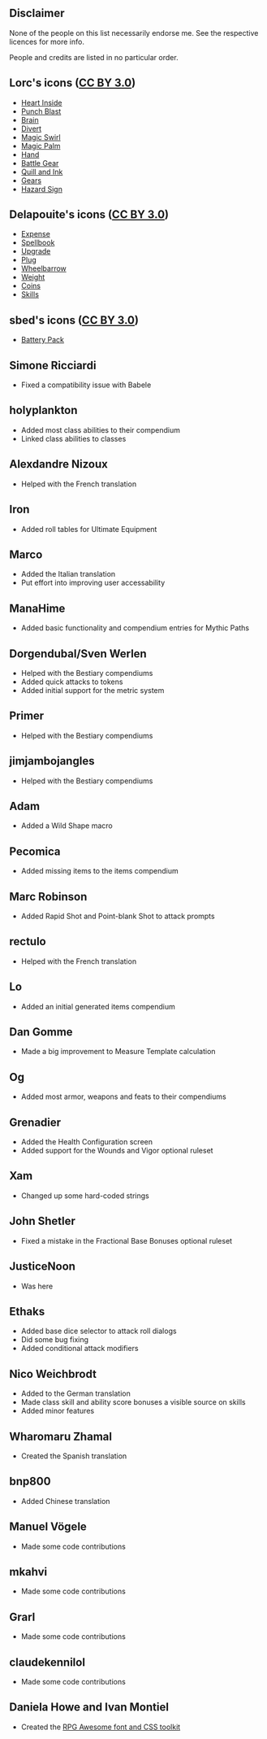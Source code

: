 ## Disclaimer

None of the people on this list necessarily endorse me. See the respective licences for more info.

People and credits are listed in no particular order.

## Lorc's icons ([CC BY 3.0](https://creativecommons.org/licenses/by/3.0/))

- [Heart Inside](https://game-icons.net/1x1/lorc/heart-inside.html)
- [Punch Blast](https://game-icons.net/1x1/lorc/punch-blast.html)
- [Brain](https://game-icons.net/1x1/lorc/brain.html)
- [Divert](https://game-icons.net/1x1/lorc/divert.html)
- [Magic Swirl](https://game-icons.net/1x1/lorc/magic-swirl.html)
- [Magic Palm](https://game-icons.net/1x1/lorc/magic-palm.html)
- [Hand](https://game-icons.net/1x1/lorc/hand.html)
- [Battle Gear](https://game-icons.net/1x1/lorc/battle-gear.html)
- [Quill and Ink](https://game-icons.net/1x1/lorc/quill-ink.html)
- [Gears](https://game-icons.net/1x1/lorc/gears.html)
- [Hazard Sign](https://game-icons.net/1x1/lorc/hazard-sign.html)

## Delapouite's icons ([CC BY 3.0](https://creativecommons.org/licenses/by/3.0/))

- [Expense](https://game-icons.net/1x1/delapouite/expense.html)
- [Spellbook](https://game-icons.net/1x1/delapouite/spell-book.html)
- [Upgrade](https://game-icons.net/1x1/delapouite/upgrade.html)
- [Plug](https://game-icons.net/1x1/delapouite/plug.html)
- [Wheelbarrow](https://game-icons.net/1x1/delapouite/wheelbarrow.html)
- [Weight](https://game-icons.net/1x1/delapouite/weight.html)
- [Coins](https://game-icons.net/1x1/delapouite/coins.html)
- [Skills](https://game-icons.net/1x1/delapouite/skills.html)

## sbed's icons ([CC BY 3.0](https://creativecommons.org/licenses/by/3.0/))

- [Battery Pack](https://game-icons.net/1x1/sbed/battery-pack.html)

## Simone Ricciardi

- Fixed a compatibility issue with Babele

## holyplankton

- Added most class abilities to their compendium
- Linked class abilities to classes

## Alexdandre Nizoux

- Helped with the French translation

## Iron

- Added roll tables for Ultimate Equipment

## Marco

- Added the Italian translation
- Put effort into improving user accessability

## ManaHime

- Added basic functionality and compendium entries for Mythic Paths

## Dorgendubal/Sven Werlen

- Helped with the Bestiary compendiums
- Added quick attacks to tokens
- Added initial support for the metric system

## Primer

- Helped with the Bestiary compendiums

## jimjambojangles

- Helped with the Bestiary compendiums

## Adam

- Added a Wild Shape macro

## Pecomica

- Added missing items to the items compendium

## Marc Robinson

- Added Rapid Shot and Point-blank Shot to attack prompts

## rectulo

- Helped with the French translation

## Lo

- Added an initial generated items compendium

## Dan Gomme

- Made a big improvement to Measure Template calculation

## Og

- Added most armor, weapons and feats to their compendiums

## Grenadier

- Added the Health Configuration screen
- Added support for the Wounds and Vigor optional ruleset

## Xam

- Changed up some hard-coded strings

## John Shetler

- Fixed a mistake in the Fractional Base Bonuses optional ruleset

## JusticeNoon

- Was here

## Ethaks

- Added base dice selector to attack roll dialogs
- Did some bug fixing
- Added conditional attack modifiers

## Nico Weichbrodt

- Added to the German translation
- Made class skill and ability score bonuses a visible source on skills
- Added minor features

## Wharomaru Zhamal

- Created the Spanish translation

## bnp800

- Added Chinese translation

## Manuel Vögele

- Made some code contributions

## mkahvi

- Made some code contributions

## Grarl

- Made some code contributions

## claudekennilol

- Made some code contributions

## Daniela Howe and Ivan Montiel

- Created the [RPG Awesome font and CSS toolkit](https://github.com/nagoshiashumari/Rpg-Awesome)
